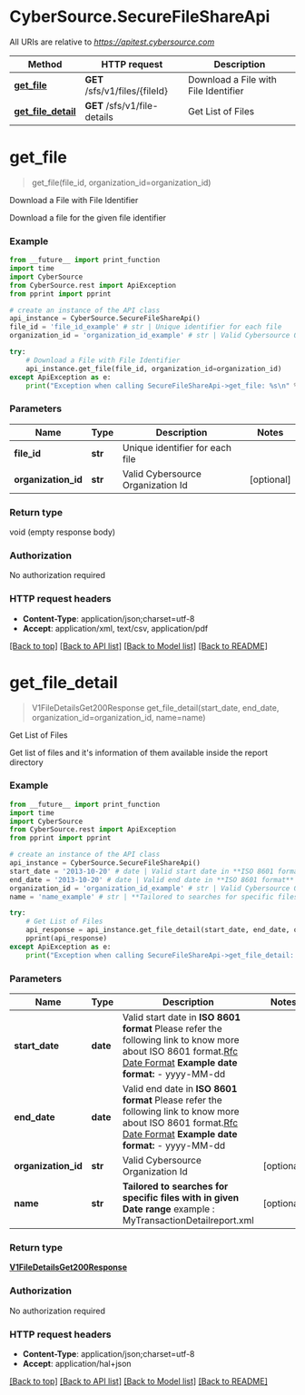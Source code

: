 # CyberSource.SecureFileShareApi

All URIs are relative to *https://apitest.cybersource.com*

Method | HTTP request | Description
------------- | ------------- | -------------
[**get_file**](SecureFileShareApi.md#get_file) | **GET** /sfs/v1/files/{fileId} | Download a File with File Identifier
[**get_file_detail**](SecureFileShareApi.md#get_file_detail) | **GET** /sfs/v1/file-details | Get List of Files


# **get_file**
> get_file(file_id, organization_id=organization_id)

Download a File with File Identifier

Download a file for the given file identifier

### Example 
```python
from __future__ import print_function
import time
import CyberSource
from CyberSource.rest import ApiException
from pprint import pprint

# create an instance of the API class
api_instance = CyberSource.SecureFileShareApi()
file_id = 'file_id_example' # str | Unique identifier for each file
organization_id = 'organization_id_example' # str | Valid Cybersource Organization Id (optional)

try: 
    # Download a File with File Identifier
    api_instance.get_file(file_id, organization_id=organization_id)
except ApiException as e:
    print("Exception when calling SecureFileShareApi->get_file: %s\n" % e)
```

### Parameters

Name | Type | Description  | Notes
------------- | ------------- | ------------- | -------------
 **file_id** | **str**| Unique identifier for each file | 
 **organization_id** | **str**| Valid Cybersource Organization Id | [optional] 

### Return type

void (empty response body)

### Authorization

No authorization required

### HTTP request headers

 - **Content-Type**: application/json;charset=utf-8
 - **Accept**: application/xml, text/csv, application/pdf

[[Back to top]](#) [[Back to API list]](../README.md#documentation-for-api-endpoints) [[Back to Model list]](../README.md#documentation-for-models) [[Back to README]](../README.md)

# **get_file_detail**
> V1FileDetailsGet200Response get_file_detail(start_date, end_date, organization_id=organization_id, name=name)

Get List of Files

Get list of files and it's information of them available inside the report directory

### Example 
```python
from __future__ import print_function
import time
import CyberSource
from CyberSource.rest import ApiException
from pprint import pprint

# create an instance of the API class
api_instance = CyberSource.SecureFileShareApi()
start_date = '2013-10-20' # date | Valid start date in **ISO 8601 format** Please refer the following link to know more about ISO 8601 format.[Rfc Date Format](https://xml2rfc.tools.ietf.org/public/rfc/html/rfc3339.html#anchor14)   **Example date format:**   - yyyy-MM-dd 
end_date = '2013-10-20' # date | Valid end date in **ISO 8601 format** Please refer the following link to know more about ISO 8601 format.[Rfc Date Format](https://xml2rfc.tools.ietf.org/public/rfc/html/rfc3339.html#anchor14)   **Example date format:**   - yyyy-MM-dd 
organization_id = 'organization_id_example' # str | Valid Cybersource Organization Id (optional)
name = 'name_example' # str | **Tailored to searches for specific files with in given Date range** example : MyTransactionDetailreport.xml  (optional)

try: 
    # Get List of Files
    api_response = api_instance.get_file_detail(start_date, end_date, organization_id=organization_id, name=name)
    pprint(api_response)
except ApiException as e:
    print("Exception when calling SecureFileShareApi->get_file_detail: %s\n" % e)
```

### Parameters

Name | Type | Description  | Notes
------------- | ------------- | ------------- | -------------
 **start_date** | **date**| Valid start date in **ISO 8601 format** Please refer the following link to know more about ISO 8601 format.[Rfc Date Format](https://xml2rfc.tools.ietf.org/public/rfc/html/rfc3339.html#anchor14)   **Example date format:**   - yyyy-MM-dd  | 
 **end_date** | **date**| Valid end date in **ISO 8601 format** Please refer the following link to know more about ISO 8601 format.[Rfc Date Format](https://xml2rfc.tools.ietf.org/public/rfc/html/rfc3339.html#anchor14)   **Example date format:**   - yyyy-MM-dd  | 
 **organization_id** | **str**| Valid Cybersource Organization Id | [optional] 
 **name** | **str**| **Tailored to searches for specific files with in given Date range** example : MyTransactionDetailreport.xml  | [optional] 

### Return type

[**V1FileDetailsGet200Response**](V1FileDetailsGet200Response.md)

### Authorization

No authorization required

### HTTP request headers

 - **Content-Type**: application/json;charset=utf-8
 - **Accept**: application/hal+json

[[Back to top]](#) [[Back to API list]](../README.md#documentation-for-api-endpoints) [[Back to Model list]](../README.md#documentation-for-models) [[Back to README]](../README.md)


